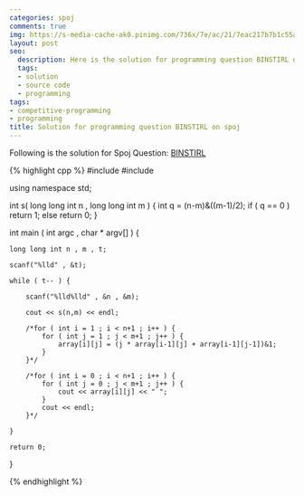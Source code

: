 ```yaml
---
categories: spoj
comments: true
img: https://s-media-cache-ak0.pinimg.com/736x/7e/ac/21/7eac217b7b1c55ab7fd56758e4e181be.jpg
layout: post
seo:
  description: Here is the solution for programming question BINSTIRL on spoj
  tags:
  - solution
  - source code
  - programming
tags:
- competitive-programming
- programming
title: Solution for programming question BINSTIRL on spoj
---
```


Following is the solution for Spoj Question: [BINSTIRL](http://www.spoj.com/problems/BINSTIRL/)

{% highlight cpp %}
#include <iostream>
#include <cstdio>

using namespace std;

int s( long long int n , long long int m ) {
	int q = (n-m)&((m-1)/2);
	if ( q == 0 )
		return 1;
	else
		return 0;
}

int main ( int argc , char * argv[] ) {

	long long int n , m , t;

	scanf("%lld" , &t);

	while ( t-- ) {

		scanf("%lld%lld" , &n , &m);

		cout << s(n,m) << endl;

		/*for ( int i = 1 ; i < n+1 ; i++ ) {
			for ( int j = 1 ; j < m+1 ; j++ ) {
				array[i][j] = (j * array[i-1][j] + array[i-1][j-1])&1;
			}
		}*/

		/*for ( int i = 0 ; i < n+1 ; i++ ) {
			for ( int j = 0 ; j < m+1 ; j++ ) {
				cout << array[i][j] << " ";
			}
			cout << endl;
		}*/

	}

	return 0;
}

{% endhighlight %}